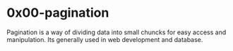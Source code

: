 # 0x00-pagination

Pagination is a way of dividing data into small chuncks for easy access and manipulation. Its generally used in web development and database.
